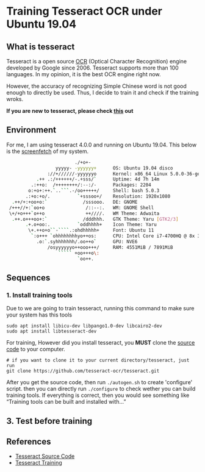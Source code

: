 # Training Tesseract OCR under Ubuntu 19.04

## What is tesseract 
Tesseract is a open source [OCR](https://en.wikipedia.org/wiki/Optical_character_recognition) (Optical Character Recognition) engine developed by Google since 2006. Tesseract supports more than 100 languages. In my opinion, it is the best OCR engine right now. 



However, the accuracy of recognizing Simple Chinese word is not good enough to directly be used. Thus, I decide to train it and check if the training wroks.

**If you are new to tesseract, please check [this](https://github.com/tesseract-ocr/tesseract) out**

## Environment 
For me, I am using tesseract 4.0.0 and running on Ubuntu 19.04. This below is the [screenfetch](https://github.com/KittyKatt/screenFetch) of my system.
```bash
                         ./+o+-       
                  yyyyy- -yyyyyy+      OS: Ubuntu 19.04 disco
               ://+//////-yyyyyyo      Kernel: x86_64 Linux 5.0.0-36-generic
           .++ .:/++++++/-.+sss/`      Uptime: 4d 7h 14m
         .:++o:  /++++++++/:--:/-      Packages: 2204
        o:+o+:++.`..```.-/oo+++++/     Shell: bash 5.0.3
       .:+o:+o/.          `+sssoo+/    Resolution: 1920x1080
  .++/+:+oo+o:`             /sssooo.   DE: GNOME 
 /+++//+:`oo+o               /::--:.   WM: GNOME Shell
 \+/+o+++`o++o               ++////.   WM Theme: Adwaita
  .++.o+++oo+:`             /dddhhh.   GTK Theme: Yaru [GTK2/3]
       .+.o+oo:.          `oddhhhh+    Icon Theme: Yaru
        \+.++o+o``-````.:ohdhhhhh+     Font: Ubuntu 11
         `:o+++ `ohhhhhhhhyo++os:      CPU: Intel Core i7-4700HQ @ 8x 3.4GHz [52.0°C]
           .o:`.syhhhhhhh/.oo++o`      GPU: NVE6
               /osyyyyyyo++ooo+++/     RAM: 4551MiB / 7891MiB
                   ````` +oo+++o\:    
                          `oo++.     

```

## Sequences

### 1. Install training tools
Due to we are going to train tesseract, running this command to make sure your system has this tools 
```shell
sudo apt install libicu-dev libpango1.0-dev libcairo2-dev
sudo apt install libtesseract-dev 
```

For training, However did you install tesseract, you **MUST** clone the [source code](https://github.com/tesseract-ocr/tesseract) to your computer. 
```
# if you want to clone it to your current directory/tesseract, just run
git clone https://github.com/tesseract-ocr/tesseract.git
```

After you get the source code, then run `./autogen.sh` to create 'configure' script. then you can directly run `./configure` to check wether you can build training tools. If everything is correct, then you would see something like “Training tools can be built and installed with...”



## 3. Test before training

## References

- [Tesseract Source Code](https://github.com/tesseract-ocr/tesseract)
- [Tesseract Training](https://github.com/tesseract-ocr/tesseract/wiki/TrainingTesseract)

